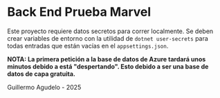 # Back End Prueba Marvel

Este proyecto requiere datos secretos para correr localmente. Se deben crear variables de entorno con la utilidad de `dotnet user-secrets` para todas entradas que están vacías en el `appsettings.json`.

**NOTA: La primera petición a la base de datos de Azure tardará unos minutos debido a está "despertando". Esto debido a ser una base de datos de capa gratuita.**

Guillermo Agudelo - 2025


